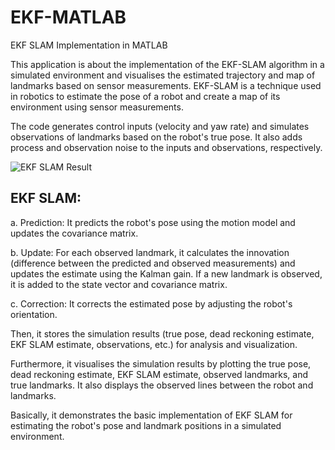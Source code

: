 # EKF-MATLAB
EKF SLAM Implementation in MATLAB

This application is about the implementation of the EKF-SLAM algorithm in a simulated environment and visualises the estimated trajectory and map of landmarks based on sensor measurements. EKF-SLAM is a technique used in robotics to estimate the pose of a robot and create a map of its environment using sensor measurements. 

The code generates control inputs (velocity and yaw rate) and simulates observations of landmarks based on the robot's true pose. It also adds process and observation noise to the inputs and observations, respectively.

![EKF SLAM Result](https://github.com/easensoy/EKF-SLAM/assets/76905667/089e456c-4cdb-4597-b8a3-fca72dcf2b29)

## EKF SLAM:

a. Prediction: It predicts the robot's pose using the motion model and updates the covariance matrix.

b. Update: For each observed landmark, it calculates the innovation (difference between the predicted and observed measurements) and updates the estimate using the Kalman gain. If a new landmark is observed, it is added to the state vector and covariance matrix.

c. Correction: It corrects the estimated pose by adjusting the robot's orientation.

Then, it stores the simulation results (true pose, dead reckoning estimate, EKF SLAM estimate, observations, etc.) for analysis and visualization.

Furthermore, it visualises the simulation results by plotting the true pose, dead reckoning estimate, EKF SLAM estimate, observed landmarks, and true landmarks. It also displays the observed lines between the robot and landmarks.

Basically, it demonstrates the basic implementation of EKF SLAM for estimating the robot's pose and landmark positions in a simulated environment.
